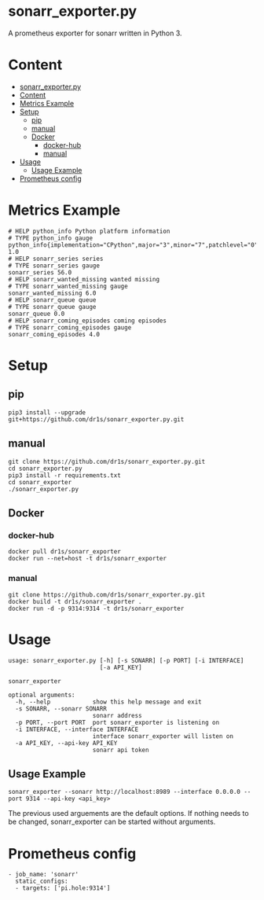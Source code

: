 # sonarr_exporter.py

A prometheus exporter for sonarr written in Python 3.

# Content
- [sonarr_exporter.py](#sonarrexporterpy)
- [Content](#content)
- [Metrics Example](#metrics-example)
- [Setup](#setup)
	- [pip](#pip)
	- [manual](#manual)
	- [Docker](#docker)
		- [docker-hub](#docker-hub)
		- [manual](#manual)
- [Usage](#usage)
	- [Usage Example](#usage-example)
- [Prometheus config](#prometheus-config)

# Metrics Example

    # HELP python_info Python platform information
    # TYPE python_info gauge
    python_info{implementation="CPython",major="3",minor="7",patchlevel="0",version="3.7.0"} 1.0
    # HELP sonarr_series series
    # TYPE sonarr_series gauge
    sonarr_series 56.0
    # HELP sonarr_wanted_missing wanted missing
    # TYPE sonarr_wanted_missing gauge
    sonarr_wanted_missing 6.0
    # HELP sonarr_queue queue
    # TYPE sonarr_queue gauge
    sonarr_queue 0.0
    # HELP sonarr_coming_episodes coming episodes
    # TYPE sonarr_coming_episodes gauge
    sonarr_coming_episodes 4.0

# Setup

## pip
    pip3 install --upgrade git+https://github.com/dr1s/sonarr_exporter.py.git

## manual
    git clone https://github.com/dr1s/sonarr_exporter.py.git
    cd sonarr_exporter.py
    pip3 install -r requirements.txt
    cd sonarr_exporter
    ./sonarr_exporter.py

## Docker

### docker-hub
    docker pull dr1s/sonarr_exporter
    docker run --net=host -t dr1s/sonarr_exporter

### manual
    git clone https://github.com/dr1s/sonarr_exporter.py.git
    docker build -t dr1s/sonarr_exporter .
    docker run -d -p 9314:9314 -t dr1s/sonarr_exporter

# Usage
    usage: sonarr_exporter.py [-h] [-s SONARR] [-p PORT] [-i INTERFACE]
                              [-a API_KEY]

    sonarr_exporter

    optional arguments:
      -h, --help            show this help message and exit
      -s SONARR, --sonarr SONARR
                            sonarr address
      -p PORT, --port PORT  port sonarr_exporter is listening on
      -i INTERFACE, --interface INTERFACE
                            interface sonarr_exporter will listen on
      -a API_KEY, --api-key API_KEY
                            sonarr api token

## Usage Example

    sonarr_exporter --sonarr http://localhost:8989 --interface 0.0.0.0 --port 9314 --api-key <api_key>

The previous used arguements are the default options. If nothing needs to be changed, sonarr_exporter can be started without arguments.

# Prometheus config
    - job_name: 'sonarr'
      static_configs:
      - targets: ['pi.hole:9314']
